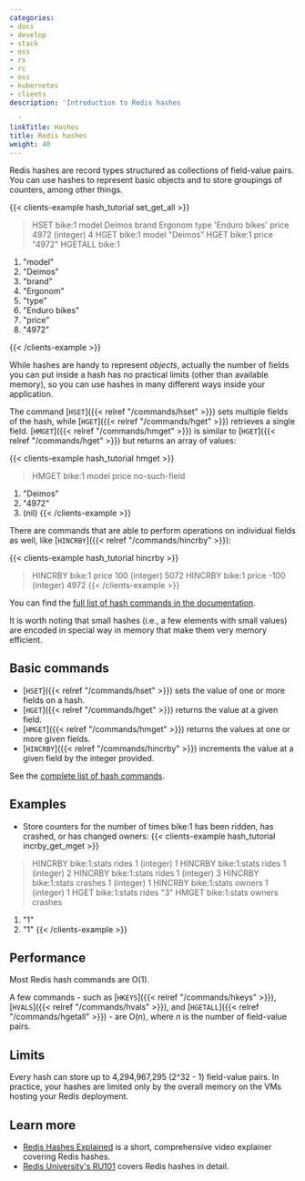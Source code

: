 ```yaml
---
categories:
- docs
- develop
- stack
- oss
- rs
- rc
- oss
- kubernetes
- clients
description: 'Introduction to Redis hashes

  '
linkTitle: Hashes
title: Redis hashes
weight: 40
---
```


Redis hashes are record types structured as collections of field-value pairs.
You can use hashes to represent basic objects and to store groupings of counters, among other things.

{{< clients-example hash_tutorial set_get_all >}}
> HSET bike:1 model Deimos brand Ergonom type 'Enduro bikes' price 4972
(integer) 4
> HGET bike:1 model
"Deimos"
> HGET bike:1 price
"4972"
> HGETALL bike:1
1) "model"
2) "Deimos"
3) "brand"
4) "Ergonom"
5) "type"
6) "Enduro bikes"
7) "price"
8) "4972"

{{< /clients-example >}}

While hashes are handy to represent *objects*, actually the number of fields you can
put inside a hash has no practical limits (other than available memory), so you can use
hashes in many different ways inside your application.

The command [`HSET`]({{< relref "/commands/hset" >}}) sets multiple fields of the hash, while [`HGET`]({{< relref "/commands/hget" >}}) retrieves
a single field. [`HMGET`]({{< relref "/commands/hmget" >}}) is similar to [`HGET`]({{< relref "/commands/hget" >}}) but returns an array of values:

{{< clients-example hash_tutorial hmget >}}
> HMGET bike:1 model price no-such-field
1) "Deimos"
2) "4972"
3) (nil)
{{< /clients-example >}}

There are commands that are able to perform operations on individual fields
as well, like [`HINCRBY`]({{< relref "/commands/hincrby" >}}):

{{< clients-example hash_tutorial hincrby >}}
> HINCRBY bike:1 price 100
(integer) 5072
> HINCRBY bike:1 price -100
(integer) 4972
{{< /clients-example >}}

You can find the [full list of hash commands in the documentation](https://redis.io/commands#hash).

It is worth noting that small hashes (i.e., a few elements with small values) are
encoded in special way in memory that make them very memory efficient.

## Basic commands

* [`HSET`]({{< relref "/commands/hset" >}}) sets the value of one or more fields on a hash.
* [`HGET`]({{< relref "/commands/hget" >}}) returns the value at a given field.
* [`HMGET`]({{< relref "/commands/hmget" >}}) returns the values at one or more given fields.
* [`HINCRBY`]({{< relref "/commands/hincrby" >}}) increments the value at a given field by the integer provided.

See the [complete list of hash commands](https://redis.io/commands/?group=hash).


## Examples

* Store counters for the number of times bike:1 has been ridden, has crashed, or has changed owners:
{{< clients-example hash_tutorial incrby_get_mget >}}
> HINCRBY bike:1:stats rides 1
(integer) 1
> HINCRBY bike:1:stats rides 1
(integer) 2
> HINCRBY bike:1:stats rides 1
(integer) 3
> HINCRBY bike:1:stats crashes 1
(integer) 1
> HINCRBY bike:1:stats owners 1
(integer) 1
> HGET bike:1:stats rides
"3"
> HMGET bike:1:stats owners crashes
1) "1"
2) "1"
{{< /clients-example >}}


## Performance

Most Redis hash commands are O(1).

A few commands - such as [`HKEYS`]({{< relref "/commands/hkeys" >}}), [`HVALS`]({{< relref "/commands/hvals" >}}), and [`HGETALL`]({{< relref "/commands/hgetall" >}}) - are O(n), where _n_ is the number of field-value pairs.

## Limits

Every hash can store up to 4,294,967,295 (2^32 - 1) field-value pairs.
In practice, your hashes are limited only by the overall memory on the VMs hosting your Redis deployment.

## Learn more

* [Redis Hashes Explained](https://www.youtube.com/watch?v=-KdITaRkQ-U) is a short, comprehensive video explainer covering Redis hashes.
* [Redis University's RU101](https://university.redis.com/courses/ru101/) covers Redis hashes in detail.
